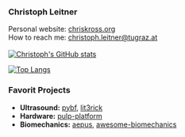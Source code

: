 ### Christoph Leitner

Personal website: [chriskross.org](http://www.chriskross.org/)\
How to reach me: [christoph.leitner@tugraz.at](mailto:christoph.leitner@tugraz.at)\
\
[![Christoph's GitHub stats](https://github-readme-stats.vercel.app/api?username=luuleitner&hide=prs,issues,&count_private=true&show_icons=true)](https://github.com/anuraghazra/github-readme-stats)

[![Top Langs](https://github-readme-stats.vercel.app/api/top-langs/?username=anuraghazra&layout=compact)](https://github.com/anuraghazra/github-readme-stats)

### Favorit Projects
* **Ultrasound:** [pybf](https://github.com/Sergio5714/pybf), [lit3rick](https://github.com/kelu124/lit3rick)
* **Hardware:** [pulp-platform](https://github.com/pulp-platform)
* **Biomechanics:** [aepus](https://github.com/iis-eth-zurich/AEPUS), [awesome-biomechanics](https://github.com/modenaxe/awesome-biomechanics)
